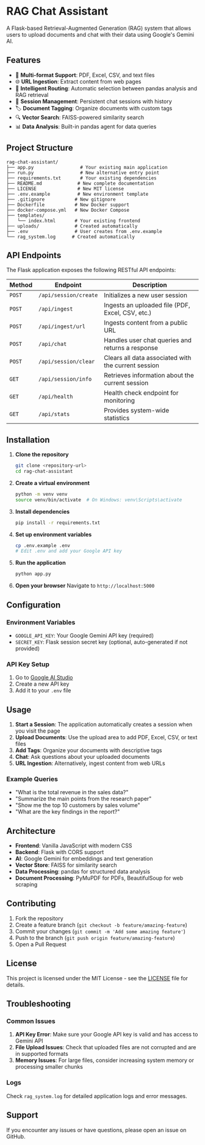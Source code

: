 # RAG Chat Assistant

A Flask-based Retrieval-Augmented Generation (RAG) system that allows users to upload documents and chat with their data using Google's Gemini AI.

## Features

- 📄 **Multi-format Support**: PDF, Excel, CSV, and text files
- 🌐 **URL Ingestion**: Extract content from web pages
- 🤖 **Intelligent Routing**: Automatic selection between pandas analysis and RAG retrieval
- 💬 **Session Management**: Persistent chat sessions with history
- 🏷️ **Document Tagging**: Organize documents with custom tags
- 🔍 **Vector Search**: FAISS-powered similarity search
- 📊 **Data Analysis**: Built-in pandas agent for data queries

## Project Structure

```
rag-chat-assistant/
├── app.py                 # Your existing main application
├── run.py                 # New alternative entry point
├── requirements.txt       # Your existing dependencies
├── README.md             # New complete documentation
├── LICENSE               # New MIT license
├── .env.example          # New environment template
├── .gitignore           # New gitignore
├── Dockerfile           # New Docker support
├── docker-compose.yml   # New Docker Compose
├── templates/
│   └── index.html       # Your existing frontend
├── uploads/             # Created automatically
├── .env                 # User creates from .env.example
└── rag_system.log      # Created automatically
```

## API Endpoints

The Flask application exposes the following RESTful API endpoints:

| Method | Endpoint | Description |
|--------|----------|-------------|
| `POST` | `/api/session/create` | Initializes a new user session |
| `POST` | `/api/ingest` | Ingests an uploaded file (PDF, Excel, CSV, etc.) |
| `POST` | `/api/ingest/url` | Ingests content from a public URL |
| `POST` | `/api/chat` | Handles user chat queries and returns a response |
| `POST` | `/api/session/clear` | Clears all data associated with the current session |
| `GET` | `/api/session/info` | Retrieves information about the current session |
| `GET` | `/api/health` | Health check endpoint for monitoring |
| `GET` | `/api/stats` | Provides system-wide statistics |

## Installation

1. **Clone the repository**
   ```bash
   git clone <repository-url>
   cd rag-chat-assistant
   ```

2. **Create a virtual environment**
   ```bash
   python -m venv venv
   source venv/bin/activate  # On Windows: venv\Scripts\activate
   ```

3. **Install dependencies**
   ```bash
   pip install -r requirements.txt
   ```

4. **Set up environment variables**
   ```bash
   cp .env.example .env
   # Edit .env and add your Google API key
   ```

5. **Run the application**
   ```bash
   python app.py
   ```

6. **Open your browser**
   Navigate to `http://localhost:5000`

## Configuration

### Environment Variables

- `GOOGLE_API_KEY`: Your Google Gemini API key (required)
- `SECRET_KEY`: Flask session secret key (optional, auto-generated if not provided)

### API Key Setup

1. Go to [Google AI Studio](https://makersuite.google.com/app/apikey)
2. Create a new API key
3. Add it to your `.env` file

## Usage

1. **Start a Session**: The application automatically creates a session when you visit the page
2. **Upload Documents**: Use the upload area to add PDF, Excel, CSV, or text files
3. **Add Tags**: Organize your documents with descriptive tags
4. **Chat**: Ask questions about your uploaded documents
5. **URL Ingestion**: Alternatively, ingest content from web URLs

### Example Queries

- "What is the total revenue in the sales data?"
- "Summarize the main points from the research paper"
- "Show me the top 10 customers by sales volume"
- "What are the key findings in the report?"

## Architecture

- **Frontend**: Vanilla JavaScript with modern CSS
- **Backend**: Flask with CORS support
- **AI**: Google Gemini for embeddings and text generation
- **Vector Store**: FAISS for similarity search
- **Data Processing**: pandas for structured data analysis
- **Document Processing**: PyMuPDF for PDFs, BeautifulSoup for web scraping

## Contributing

1. Fork the repository
2. Create a feature branch (`git checkout -b feature/amazing-feature`)
3. Commit your changes (`git commit -m 'Add some amazing feature'`)
4. Push to the branch (`git push origin feature/amazing-feature`)
5. Open a Pull Request

## License

This project is licensed under the MIT License - see the [LICENSE](LICENSE) file for details.

## Troubleshooting

### Common Issues

1. **API Key Error**: Make sure your Google API key is valid and has access to Gemini API
2. **File Upload Issues**: Check that uploaded files are not corrupted and are in supported formats
3. **Memory Issues**: For large files, consider increasing system memory or processing smaller chunks

### Logs

Check `rag_system.log` for detailed application logs and error messages.

## Support

If you encounter any issues or have questions, please open an issue on GitHub.
